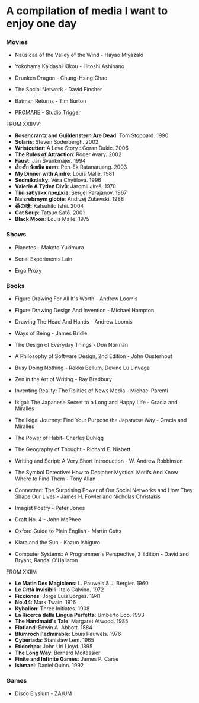 # A compilation of media I want to enjoy one day

### Movies

- Nausicaa of the Valley of the Wind - Hayao Miyazaki

- Yokohama Kaidashi Kikou - Hitoshi Ashinano

- Drunken Dragon - Chung-Hsing Chao

- The Social Network - David Fincher

- Batman Returns - Tim Burton

- PROMARE - Studio Trigger

FROM XXIIVV:
-   **Rosencrantz and Guildenstern Are Dead**: Tom Stoppard. 1990
-   **Solaris**: Steven Soderbergh. 2002
-   **Wristcutter**: A Love Story : Goran Dukic. 2006
-   **The Rules of Attraction**: Roger Avary. 2002
-   **Faust**: Jan Švankmajer. 1994
-   **เรื่องรัก น้อยนิด มหาศา**: Pen-Ek Ratanaruang. 2003
-   **My Dinner with Andre**: Louis Malle. 1981
-   **Sedmikrásky**: Věra Chytilová. 1996
-   **Valerie A Týden Divů**: Jaromil Jireš. 1970
-   **Тіні забутих предків**: Sergei Parajanov. 1967
-   **Na srebrnym globie**: Andrzej Żuławski. 1988
-   **茶の味**: Katsuhito Ishii. 2004
-   **Cat Soup**: Tatsuo Satō. 2001
-   **Black Moon**: Louis Malle. 1975

### Shows
- Planetes - Makoto Yukimura

- Serial Experiments Lain

- Ergo Proxy 

### Books

- Figure Drawing For All It's Worth - Andrew Loomis

- Figure Drawing Design And Invention - Michael Hampton

- Drawing The Head And Hands - Andrew Loomis

- Ways of Being - James Bridle

- The Design of Everyday Things - Don Norman

- A Philosophy of Software Design, 2nd Edition - John Ousterhout

- Busy Doing Nothing - Rekka Bellum, Devine Lu Linvega

- Zen in the Art of Writing - Ray Bradbury



- Inventing Reality: The Politics of News Media - Michael Parenti



- Ikigai: The Japanese Secret to a Long and Happy Life - Gracia and Miralles

- The Ikigai Journey: Find Your Purpose the Japanese Way - Gracia and Miralles

- The Power of Habit- Charles Duhigg

- The Geography of Thought - Richard E. Nisbett

- Writing and Script: A Very Short Introduction - W. Andrew Robbinson

- The Symbol Detective: How to Decipher Mystical Motifs And Know Where to Find Them - Tony Allan

- Connected: The Surprising Power of Our Social Networks and How They Shape Our Lives - James H. Fowler and Nicholas Christakis

- Imagist Poetry - Peter Jones

- Draft No. 4 - John McPhee

- Oxford Guide to Plain English - Martin Cutts

- Klara and the Sun - Kazuo Ishiguro

- Computer Systems: A Programmer's Perspective, 3 Edition - David and Bryant, Randal O'Hallaron

FROM XXIIV:
-   **Le Matin Des Magiciens**: L. Pauwels & J. Bergier. 1960
-   **Le Città Invisibili**: Italo Calvino. 1972
-   **Ficciones**: Jorge Luis Borges. 1941
-   **No.44**: Mark Twain. 1916
-   **Kybalion**: Three Initiates. 1908
-   **La Ricerca della Lingua Perfetta**: Umberto Eco. 1993
-   **The Handmaid's Tale**: Margaret Atwood. 1985
-   **Flatland**: Edwin A. Abbott. 1884
-   **Blumroch l'admirable**: Louis Pauwels. 1976
-   **Cyberiada**: Stanisław Lem. 1965
-   **Etidorhpa**: John Uri Lloyd. 1895
-   **The Long Way**: Bernard Moitessier
-   **Finite and Infinite Games**: James P. Carse
-   **Ishmael**: Daniel Quinn. 1992

### Games
- Disco Elysium - ZA/UM

